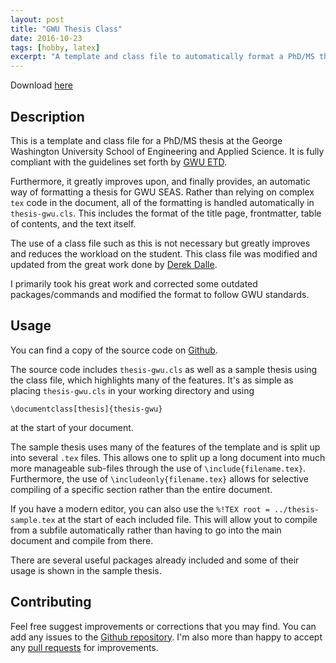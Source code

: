 ```yaml
---
layout: post
title: "GWU Thesis Class"
date: 2016-10-23
tags: [hobby, latex]
excerpt: "A template and class file to automatically format a PhD/MS thesis for GWU"
---
```


Download [here](https://github.com/skulumani/thesis-gwu)

## Description

This is a template and class file for a PhD/MS thesis at the George Washington University School of Engineering and Applied Science.
It is fully compliant with the guidelines set forth by [GWU ETD](http://library.gwu.edu/etd/formatting-content).

Furthermore, it greatly improves upon, and finally provides, an automatic way of formatting a thesis for GWU SEAS.
Rather than relying on complex `tex` code in the document, all of the formatting is handled automatically in `thesis-gwu.cls`.
This includes the format of the title page, frontmatter, table of contents, and the text itself. 

The use of a class file such as this is not necessary but greatly improves and reduces the workload on the student. 
This class file was modified and updated from the great work done by [Derek Dalle](http://www-personal.umich.edu/~dalle/codes/thesis-umich/).

I primarily took his great work and corrected some outdated packages/commands and modified the format to follow GWU standards.

## Usage

You can find a copy of the source code on [Github](https://github.com/skulumani/thesis-gwu). 

The source code includes `thesis-gwu.cls` as well as a sample thesis using the class file, which highlights many of the features. 
It's as simple as placing `thesis-gwu.cls` in your working directory and using

`\documentclass[thesis]{thesis-gwu}` 

at the start of your document.

The sample thesis uses many of the features of the template and is split up into several `.tex` files.
This allows one to split up a long document into much more manageable sub-files through the use of `\include{filename.tex}`.
Furthermore, the use of `\includeonly{filename.tex}` allows for selective compiling of a specific section rather than the entire document. 

If you have a modern editor, you can also use the `%!TEX root = ../thesis-sample.tex` at the start of each included file.
This will allow yout to compile from a subfile automatically rather than having to go into the main document and compile from there. 

There are several useful packages already included and some of their usage is shown in the sample thesis. 

## Contributing

Feel free suggest improvements or corrections that you may find. 
You can add any issues to the [Github repository](https://github.com/skulumani/thesis-gwu/issues).
I'm also more than happy to accept any [pull requests](https://help.github.com/articles/about-pull-requests/) for improvements.

